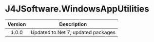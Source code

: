# J4JSoftware.WindowsAppUtilities

|Version|Description|
|:-----:|-----------|
|1.0.0|Updated to Net 7, updated packages|
